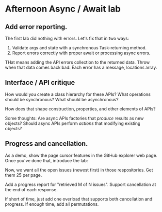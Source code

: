 # Afternoon Async / Await lab

## Add error reporting.

The first lab did nothing with errors. Let's fix that in two ways:

1. Validate args and state with a synchronous Task-returning method.
1. Report errors correctly with proper await  or processing async errors.

THat means adding the API errors collection to the returned data.
Throw when that data comes back bad. Each error has a message, locations array.

## Interface / API critique

How would you create a class hierarchy for these APIs? What operations should be synchronous? What should be asynchronous?

How does that shape construction, properties, and other elements of APIs?

Some thoughts:
Are async APIs factories that *produce* results as new objects?
Should async APIs perform *actions* that modifying existing objects?

## Progress and cancellation.

As a demo, show the page cursor features in the GitHub explorer web page. Once you've done that, introduce the lab:

Now, we want all the open issues (newest first) in those respositories. Get them 25 per page.

Add a progress report for "retrieved M of N issues".
Support cancellation at the end of each response.

If short of time, just add one overload that supports both cancellation and progress.
If enough time, add all permutations.
